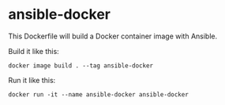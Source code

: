 # ansible-docker
This Dockerfile will build a Docker container image with Ansible.

Build it like this:
```
docker image build . --tag ansible-docker
```
Run it like this:
```
docker run -it --name ansible-docker ansible-docker
```
